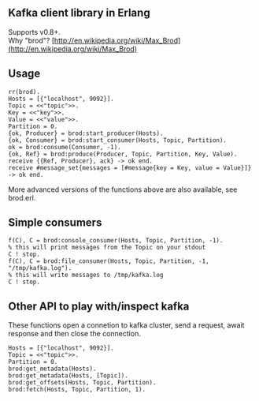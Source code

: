 Kafka client library in Erlang
------------------------------
Supports v0.8+.  
Why "brod"? [http://en.wikipedia.org/wiki/Max_Brod](http://en.wikipedia.org/wiki/Max_Brod)

Usage
-----
    rr(brod).
    Hosts = [{"localhost", 9092}].
    Topic = <<"topic">>.
    Key = <<"key">>.
    Value = <<"value">>.
    Partition = 0.
    {ok, Producer} = brod:start_producer(Hosts).
    {ok, Consumer} = brod:start_consumer(Hosts, Topic, Partition).
    ok = brod:consume(Consumer, -1).
    {ok, Ref} = brod:produce(Producer, Topic, Partition, Key, Value).
    receive {{Ref, Producer}, ack} -> ok end.
    receive #message_set{messages = [#message{key = Key, value = Value}]} -> ok end.

More advanced versions of the functions above are also available, see brod.erl.

Simple consumers
----------------
    f(C), C = brod:console_consumer(Hosts, Topic, Partition, -1).
    % this will print messages from the Topic on your stdout
    C ! stop.
    f(C), C = brod:file_consumer(Hosts, Topic, Partition, -1, "/tmp/kafka.log").
    % this will write messages to /tmp/kafka.log
    C ! stop.

Other API to play with/inspect kafka
-------------------------------
These functions open a connetion to kafka cluster, send a request,
await response and then close the connection.

    Hosts = [{"localhost", 9092}].
    Topic = <<"topic">>.
    Partition = 0.
    brod:get_metadata(Hosts).
    brod:get_metadata(Hosts, [Topic]).
    brod:get_offsets(Hosts, Topic, Partition).
    brod:fetch(Hosts, Topic, Partition, 1).
